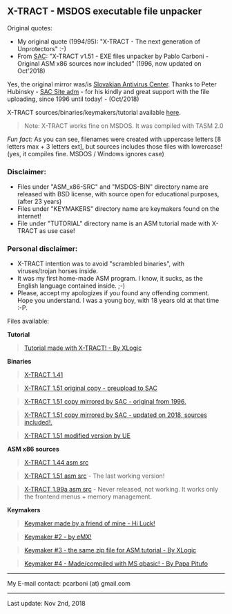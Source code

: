 ## X-TRACT - MSDOS executable file unpacker
Original quotes:

* My original quote (1994/95): "X-TRACT - The next generation of Unprotectors" :-)
* From [SAC](https://www.sac.sk/files.php?d=7&l=X): "X-TRACT v1.51 - EXE files unpacker by Pablo Carboni - Original ASM x86 sources now included" (1996, now updated on Oct'2018)

Yes, the original mirror was/is [Slovakian Antivirus Center](https://www.sac.sk). Thanks to Peter Hubinsky - [SAC Site adm](ftp://ftp.elf.stuba.sk) - for his kindly and great support with the file uploading, since 1996 until today! - (Oct/2018)

X-TRACT sources/binaries/keymakers/tutorial available [here](Oldies/X-TRACT).

> Note: X-TRACT works fine on MSDOS. It was compiled with TASM 2.0

*Fun fact:* As you can see, filenames were created with uppercase letters [8 letters max + 3 letters ext], but sources includes those files with lowercase! (yes, it compiles fine. MSDOS / Windows ignores case)

### Disclaimer:

- Files under "ASM_x86-SRC" and "MSDOS-BIN" directory name are released with BSD license, with source open for educational purposes, (after 23 years)
- Files under "KEYMAKERS" directory name are keymakers found on the internet!
- File under "TUTORIAL" directory name is an ASM tutorial made with X-TRACT as use case!

### Personal disclaimer:

- X-TRACT intention was to avoid "scrambled binaries", with viruses/trojan horses inside.
- It was my first home-made ASM program. I know, it sucks, as the English language contained inside. ;-)
- Please, accept my apologizes if you found any offending comment. Hope you understand. I was a young boy, with 18 years old at that time :-P.

Files available:

**Tutorial**

> [Tutorial made with X-TRACT! - By XLogic](Oldies/X-TRACT/ASM_TUT_WITH_XTRACT/pc_xltut.zip)

**Binaries**

> [X-TRACT 1.41](Oldies/X-TRACT/MSDOS-BIN/XTRAC141.ZIP)

> [X-TRACT 1.51 original copy - preupload to SAC](Oldies/X-TRACT/MSDOS-BIN/XTRAC151.ZIP)

> [X-TRACT 1.51 copy mirrored by SAC - original from 1996.](Oldies/X-TRACT/MSDOS-BIN/XTRAC151_ORIGINAL_MIRRORED_BY_SAC.ZIP)

> [X-TRACT 1.51 copy mirrored by SAC - updated on 2018, sources included!.](Oldies/X-TRACT/MSDOS-BIN/XTRAC151_WITH_SOURCES.ZIP)

> [X-TRACT 1.51 modified version by UE](Oldies/X-TRACT/MSDOS-BIN/ue-00108.zip)

**ASM x86 sources**

> [X-TRACT 1.44 asm src](Oldies/X-TRACT/ASM_x86-SRC/X-TRACT_SRC_1_44.ZIP)

> [X-TRACT 1.51 asm src](Oldies/X-TRACT/ASM_x86-SRC/X-TRACT_SRC_1_51.RAR) - The last working version!

> [X-TRACT 1.99a asm src](Oldies/X-TRACT/ASM_x86-SRC/X-TRACT_SRC_1.99.RAR) - Never released, not working. It works only the frontend menus + memory management.

**Keymakers**

> [Keymaker made by a friend of mine - Hi Luck!](Oldies/X-TRACT/X-TRACT_KEYMAKERS/KEYMAKER.ZIP)

> [Keymaker #2 - by eMX!](Oldies/X-TRACT/X-TRACT_KEYMAKERS/PC_XKEY.ZIP)

> [Keymaker #3 - the same zip file for ASM tutorial - By XLogic](Oldies/X-TRACT/X-TRACT_KEYMAKERS/pc_xltut.zip)

> [Keymaker #4 - Made/compiled with MS qbasic! - By Papa Pitufo](Oldies/X-TRACT/X-TRACT_KEYMAKERS/XT-KEY.ZIP)

---

My E-mail contact: pcarboni (at) gmail.com

---

Last update: Nov 2nd, 2018

